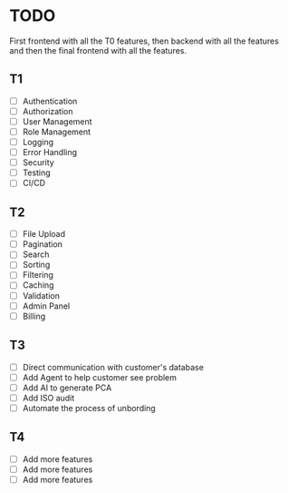 # TODO
First frontend with all the T0 features, then backend with all the features and then the final frontend with all the features.
## T1
- [ ] Authentication
- [ ] Authorization
- [ ] User Management
- [ ] Role Management
- [ ] Logging
- [ ] Error Handling
- [ ] Security
- [ ] Testing
- [ ] CI/CD

## T2
- [ ] File Upload
- [ ] Pagination
- [ ] Search
- [ ] Sorting
- [ ] Filtering
- [ ] Caching
- [ ] Validation
- [ ] Admin Panel
- [ ] Billing

## T3
- [ ] Direct communication with customer's database
- [ ] Add Agent to help customer see problem
- [ ] Add AI to generate PCA
- [ ] Add ISO audit
- [ ] Automate the process of unbording

## T4
- [ ] Add more features
- [ ] Add more features
- [ ] Add more features